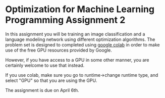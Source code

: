 # Optimization for Machine Learning Programming Assignment 2

In this assignment you will be training an image classification and a
language modeling network using different optimization algorithms. The problem set is designed to
completed using [google colab](colab.research.google.com/) in order to make use of the free GPU resources provided by Google.

However, if you have access to a GPU in some other manner, you are certainly welcome to use that instead.

If you use colab, make sure you go to runtime->change runtime type, and select "GPU" so that you are using the GPU.

The assignment is due on April 6th.
